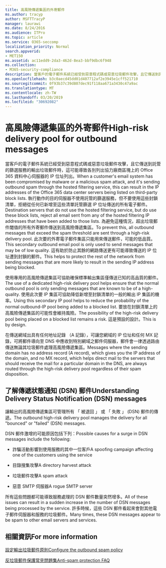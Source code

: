 ```yaml
---
title: 高風險傳遞集區的外寄郵件
ms.author: tracyp
author: MSFTTracyP
manager: laurawi
ms.date: 8/24/2016
ms.audience: ITPro
ms.topic: article
ms.service: O365-seccomp
localization_priority: Normal
search.appverid:
- MET150
ms.assetid: ac11edd9-2da3-462d-8ea3-bbf9dbc6f948
ms.collection:
- M365-security-compliance
description: 當客戶的電子郵件系統已經受到惡意程式碼或惡意垃圾郵件攻擊，且它傳送到託管的篩選服務的輸出垃圾郵件時，這可能導致各別列出協力廠商區塊上的 Office 365 資料中心伺服器的 IP 位址列出。
ms.openlocfilehash: b3c0aecd45dd01d407712af2e3945e1cff521710
ms.sourcegitcommit: 0f93b37c39d807dec91f118aa671a3430c47a9ac
ms.translationtype: MT
ms.contentlocale: zh-TW
ms.lasthandoff: 03/20/2019
ms.locfileid: "30692082"
---
```

# <a name="high-risk-delivery-pool-for-outbound-messages"></a><span data-ttu-id="cf325-103">高風險傳遞集區的外寄郵件</span><span class="sxs-lookup"><span data-stu-id="cf325-103">High-risk delivery pool for outbound messages</span></span>

<span data-ttu-id="cf325-104">當客戶的電子郵件系統已經受到惡意程式碼或惡意垃圾郵件攻擊，且它傳送到託管的篩選服務的輸出垃圾郵件時，這可能導致各別列出協力廠商區塊上的 Office 365 資料中心伺服器的 IP 位址列出。</span><span class="sxs-lookup"><span data-stu-id="cf325-104">When a customer's email system has been compromised by malware or a malicious spam attack, and it's sending outbound spam through the hosted filtering service, this can result in the IP addresses of the Office 365 data center servers being listed on third-party block lists.</span></span> <span data-ttu-id="cf325-105">執行動作的目的伺服器不使用託管的篩選服務，但不要使用這些封鎖清單，拒絕從任何已新增至這些清單託管篩選 IP 位址傳送的所有電子郵件。</span><span class="sxs-lookup"><span data-stu-id="cf325-105">Destination servers that do not use the hosted filtering service, but do use these block lists, reject all email sent from any of the hosted filtering IP addresses that have been added to those lists.</span></span> <span data-ttu-id="cf325-106">為避免這種情況，超出垃圾郵件閾值的所有外寄郵件傳送到高風險傳遞集區。</span><span class="sxs-lookup"><span data-stu-id="cf325-106">To prevent this, all outbound messages that exceed the spam threshold are sent through a high-risk delivery pool.</span></span> <span data-ttu-id="cf325-107">此次要的外寄電子郵件集區只能用來傳送郵件，可能的低品質。</span><span class="sxs-lookup"><span data-stu-id="cf325-107">This secondary outbound email pool is only used to send messages that may be of low quality.</span></span> <span data-ttu-id="cf325-108">這有助於防止其餘的網路傳送更有可能導致傳送的 IP 位址遭到封鎖的郵件。</span><span class="sxs-lookup"><span data-stu-id="cf325-108">This helps to protect the rest of the network from sending messages that are more likely to result in the sending IP address being blocked.</span></span>
  
<span data-ttu-id="cf325-109">使用專用的高風險傳遞集區可協助確保標準輸出集區僅傳送已知的高品質的郵件。</span><span class="sxs-lookup"><span data-stu-id="cf325-109">The use of a dedicated high-risk delivery pool helps ensure that the normal outbound pool is only sending messages that are known to be of a high-quality.</span></span> <span data-ttu-id="cf325-110">使用此次要 IP 集區可協助降低新增至封鎖清單的一般的輸出 IP 集區的機率。</span><span class="sxs-lookup"><span data-stu-id="cf325-110">Using this secondary IP pool helps to reduce the probability of the normal outbound-IP pool being added to a blocked list.</span></span> <span data-ttu-id="cf325-111">要放在封鎖清單上的高風險傳遞集區的可能性會維持風險。</span><span class="sxs-lookup"><span data-stu-id="cf325-111">The possibility of the high-risk delivery pool being placed on a blocked list remains a risk.</span></span> <span data-ttu-id="cf325-112">這是預設的設計。</span><span class="sxs-lookup"><span data-stu-id="cf325-112">This is by design.</span></span>
  
<span data-ttu-id="cf325-113">在傳送網域出具有任何地址記錄 （A 記錄），可讓您網域的 IP 位址和任何 MX 記錄，可將郵件導向至 DNS 中應收到特別網域之郵件伺服器，郵件會一律透過路由傳送無論其垃圾郵件處理高風險傳遞集區。</span><span class="sxs-lookup"><span data-stu-id="cf325-113">Messages where the sending domain has no address record (A record), which gives you the IP address of the domain, and no MX record, which helps direct mail to the servers that should receive the mail for a particular domain in the DNS, are always routed through the high-risk delivery pool regardless of their spam disposition.</span></span>
  
## <a name="understanding-delivery-status-notification-dsn-messages"></a><span data-ttu-id="cf325-114">了解傳遞狀態通知 (DSN) 郵件</span><span class="sxs-lookup"><span data-stu-id="cf325-114">Understanding Delivery Status Notification (DSN) messages</span></span>

<span data-ttu-id="cf325-115">讓輸出的高風險傳遞集區可管理所有 「 被退回 」 或 「 失敗 」 (DSN) 郵件的傳遞。</span><span class="sxs-lookup"><span data-stu-id="cf325-115">The outbound high-risk delivery pool manages the delivery for all "bounced" or "failed" (DSN) messages.</span></span>
  
<span data-ttu-id="cf325-116">DSN 郵件激增的可能原因包括下列：</span><span class="sxs-lookup"><span data-stu-id="cf325-116">Possible causes for a surge in DSN messages include the following:</span></span>
  
- <span data-ttu-id="cf325-117">詐騙活動影響到使用服務的其中一位客戶</span><span class="sxs-lookup"><span data-stu-id="cf325-117">A spoofing campaign affecting one of the customers using the service</span></span>
    
- <span data-ttu-id="cf325-118">目錄搜集攻擊</span><span class="sxs-lookup"><span data-stu-id="cf325-118">A directory harvest attack</span></span>
    
- <span data-ttu-id="cf325-119">垃圾郵件攻擊</span><span class="sxs-lookup"><span data-stu-id="cf325-119">A spam attack</span></span>
    
- <span data-ttu-id="cf325-120">惡意 SMTP 伺服器</span><span class="sxs-lookup"><span data-stu-id="cf325-120">A rogue SMTP server</span></span>
    
<span data-ttu-id="cf325-121">所有這些問題都可能導致服務處理的 DSN 郵件數量突然增多。</span><span class="sxs-lookup"><span data-stu-id="cf325-121">All of these issues can result in a sudden increase in the number of DSN messages being processed by the service.</span></span> <span data-ttu-id="cf325-122">許多時候，這些 DSN 郵件看起來會對其他電子郵件伺服器和服務的垃圾郵件。</span><span class="sxs-lookup"><span data-stu-id="cf325-122">Many times, these DSN messages appear to be spam to other email servers and services.</span></span>
  
## <a name="for-more-information"></a><span data-ttu-id="cf325-123">相關資訊</span><span class="sxs-lookup"><span data-stu-id="cf325-123">For more information</span></span>

[<span data-ttu-id="cf325-124">設定輸出垃圾郵件原則</span><span class="sxs-lookup"><span data-stu-id="cf325-124">Configure the outbound spam policy</span></span>](configure-the-outbound-spam-policy.md)
  
[<span data-ttu-id="cf325-125">反垃圾郵件保護常見問題集</span><span class="sxs-lookup"><span data-stu-id="cf325-125">Anti-spam protection FAQ</span></span>](anti-spam-protection-faq.md)
  

